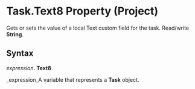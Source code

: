 
# Task.Text8 Property (Project)

Gets or sets the value of a local Text custom field for the task. Read/write  **String**.


## Syntax

 _expression_. **Text8**

 _expression_A variable that represents a  **Task** object.

